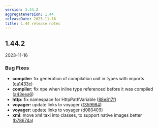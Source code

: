 ```yaml
---
version: 1.44.2
aggregateVersion: 1.44
releaseDate: 2023-11-16
title: 1.44 release notes
---
```

## 1.44.2
2023-11-16

### Bug Fixes

* **compiler:** fix generation of compilation unit in types with imports ([ca1433c](https://gitlab.com/taxi-lang/taxi-lang/commit/ca1433c698b111f5cdd9c822e147b9d467fbdf5b))
* **compiler:** fix npe when inline type referenced before it was compiled ([a43eea6](https://gitlab.com/taxi-lang/taxi-lang/commit/a43eea62a34341f931b33cc112d49d6e60e0437d))
* **http:** fix namespace for HttpPathVariable ([88e817f](https://gitlab.com/taxi-lang/taxi-lang/commit/88e817fe0b0fc4e8aa3a54073102593dc2fc5876))
* **voyager:** update links to voyager ([f359984](https://gitlab.com/taxi-lang/taxi-lang/commit/f359984fd30c5f92fe60f26adefb1dd4f558d026))
* **voyager:** update links to voyager ([d080409](https://gitlab.com/taxi-lang/taxi-lang/commit/d0804093828b516546dbceea9c2d4b3b3b80862e))
* **xml:** move xml taxi into classes, to support native images better ([b78674a](https://gitlab.com/taxi-lang/taxi-lang/commit/b78674a248f02bd860928a96e39d5ebdca3d87fa))



